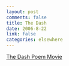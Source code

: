 ```yaml
--- 
layout: post
comments: false
title: The Dash
date: 2006-8-22
link: false
categories: elsewhere
---
```

<a href="http://www.thedashmovie.com/" title="The Dash Poem Movie">The Dash Poem Movie</a>

